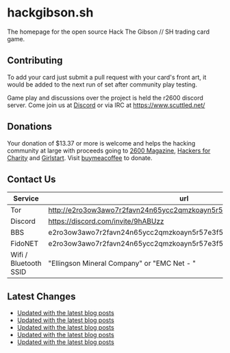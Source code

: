 # hackgibson.sh
The homepage for the open source Hack The Gibson // SH trading card game.


## Contributing

To add your card just submit a pull request with your card's front art, it would be added to the next run of set after community play testing.

Game play and discussions over the project is held the r2600 discord server. Come join us at [Discord](https://discord.com/invite/9hABUzz) or via IRC at https://www.scuttled.net/


## Donations

Your donation of $13.37 or more is welcome and helps the hacking community at large with proceeds going to [2600 Magazine](https://2600.com/), [Hackers for Charity](https://hackersforcharity.org) and [Girlstart](https://girlstart.org).  Visit [buymeacoffee](https://www.buymeacoffee.com/hackgibson.sh) to donate.


## Contact Us

Service | url
-|-
Tor | http://e2ro3ow3awo7r2favn24n65ycc2qmzkoayn5r57e3f56nvjwdcgg32ad.onion
Discord | https://discord.com/invite/9hABUzz
BBS | e2ro3ow3awo7r2favn24n65ycc2qmzkoayn5r57e3f56nvjwdcgg32ad.onion:23
FidoNET | e2ro3ow3awo7r2favn24n65ycc2qmzkoayn5r57e3f56nvjwdcgg32ad.onion:24554
Wifi / Bluetooth SSID | "Ellingson Mineral Company" or "EMC Net - <fidonet address>"

## Latest Changes
<!-- BLOG-POST-LIST:START -->
- [Updated with the latest blog posts](https://github.com/DFW2600/hackgibson.sh/commit/412a7a1a34dc47e66d6a6ae8746b371cddf23fd2)
- [Updated with the latest blog posts](https://github.com/DFW2600/hackgibson.sh/commit/7d383b7e7b34e2e482b74e8a4a66cabe4d553d20)
- [Updated with the latest blog posts](https://github.com/DFW2600/hackgibson.sh/commit/45c4e83f32e570e3a816a4455e56b344f030229d)
- [Updated with the latest blog posts](https://github.com/DFW2600/hackgibson.sh/commit/f2c6261cbd6f563518dc742f13ab253a5e87191d)
- [Updated with the latest blog posts](https://github.com/DFW2600/hackgibson.sh/commit/55d1671b72a860c1990608434fb4cc8a2e0f3cf7)
<!-- BLOG-POST-LIST:END -->
